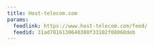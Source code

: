 ```yaml
---
title: Host-telecom.com
params:
  feedlink: https://www.host-telecom.com/feed/
  feedid: 31ad7816130640380f33102f08060deb
---
```

